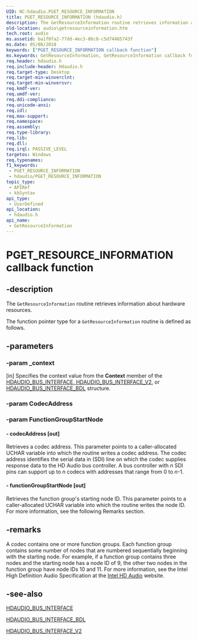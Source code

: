 ```yaml
---
UID: NC:hdaudio.PGET_RESOURCE_INFORMATION
title: PGET_RESOURCE_INFORMATION (hdaudio.h)
description: The GetResourceInformation routine retrieves information about hardware resources.The function pointer type for a GetResourceInformation routine is defined as follows.
old-location: audio\getresourceinformation.htm
tech.root: audio
ms.assetid: ba1f0fa2-77dd-4ec3-86c8-c5d74465743f
ms.date: 05/08/2018
keywords: ["PGET_RESOURCE_INFORMATION callback function"]
ms.keywords: GetResourceInformation, GetResourceInformation callback function [Audio Devices], PGET_RESOURCE_INFORMATION, PGET_RESOURCE_INFORMATION callback, aud-prop2_03b48e3f-0650-45eb-b1d2-0db5e2e98636.xml, audio.getresourceinformation, hdaudio/GetResourceInformation
req.header: hdaudio.h
req.include-header: Hdaudio.h
req.target-type: Desktop
req.target-min-winverclnt: 
req.target-min-winversvr: 
req.kmdf-ver: 
req.umdf-ver: 
req.ddi-compliance: 
req.unicode-ansi: 
req.idl: 
req.max-support: 
req.namespace: 
req.assembly: 
req.type-library: 
req.lib: 
req.dll: 
req.irql: PASSIVE_LEVEL
targetos: Windows
req.typenames: 
f1_keywords:
 - PGET_RESOURCE_INFORMATION
 - hdaudio/PGET_RESOURCE_INFORMATION
topic_type:
 - APIRef
 - kbSyntax
api_type:
 - UserDefined
api_location:
 - hdaudio.h
api_name:
 - GetResourceInformation
---
```


# PGET_RESOURCE_INFORMATION callback function


## -description

The <code>GetResourceInformation</code> routine retrieves information about hardware resources.

The function pointer type for a <code>GetResourceInformation</code> routine is defined as follows.

## -parameters

### -param _context 

[in]
Specifies the context value from the <b>Context</b> member of the <a href="https://docs.microsoft.com/windows-hardware/drivers/ddi/hdaudio/ns-hdaudio-_hdaudio_bus_interface">HDAUDIO_BUS_INTERFACE</a><u>, </u><a href="https://docs.microsoft.com/windows-hardware/drivers/ddi/hdaudio/ns-hdaudio-_hdaudio_bus_interface_v2">HDAUDIO_BUS_INTERFACE_V2</a>, or <a href="https://docs.microsoft.com/windows-hardware/drivers/ddi/hdaudio/ns-hdaudio-_hdaudio_bus_interface_bdl">HDAUDIO_BUS_INTERFACE_BDL</a> structure.

### -param CodecAddress

### -param FunctionGroupStartNode

#### - codecAddress [out]

Retrieves a codec address. This parameter points to a caller-allocated UCHAR variable into which the routine writes a codec address. The codec address identifies the serial data in (SDI) line on which the codec supplies response data to the HD Audio bus controller. A bus controller with <i>n</i> SDI pins can support up to <i>n</i> codecs with addresses that range from 0 to <i>n</i>-1.


#### - functionGroupStartNode [out]

Retrieves the function group's starting node ID. This parameter points to a caller-allocated UCHAR variable into which the routine writes the node ID. For more information, see the following Remarks section.

## -remarks

A codec contains one or more function groups. Each function group contains some number of nodes that are numbered sequentially beginning with the starting node. For example, if a function group contains three nodes and the starting node has a node ID of 9, the other two nodes in the function group have node IDs 10 and 11. For more information, see the Intel High Definition Audio Specification at the <a href="https://go.microsoft.com/fwlink/p/?linkid=42508">Intel HD Audio</a> website.

## -see-also

<a href="https://docs.microsoft.com/windows-hardware/drivers/ddi/hdaudio/ns-hdaudio-_hdaudio_bus_interface">HDAUDIO_BUS_INTERFACE</a>



<a href="https://docs.microsoft.com/windows-hardware/drivers/ddi/hdaudio/ns-hdaudio-_hdaudio_bus_interface_bdl">HDAUDIO_BUS_INTERFACE_BDL</a>



<a href="https://docs.microsoft.com/windows-hardware/drivers/ddi/hdaudio/ns-hdaudio-_hdaudio_bus_interface_v2">HDAUDIO_BUS_INTERFACE_V2</a>

